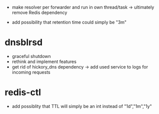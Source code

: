 - make resolver per forwarder and run in own thread/task
-> ultimately remove Redis dependency

- add possibility that retention time could simply be "3m"

# dnsblrsd

- graceful shutdown
- rethink and implement features
- get rid of hickory_dns dependency -> add used service to logs for incoming requests

# redis-ctl

- add possiblity that TTL will simply be an int instead of "1d","1m","1y" 

